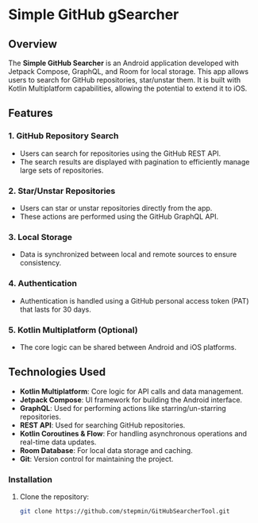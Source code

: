 # Simple GitHub gSearcher

## Overview
The **Simple GitHub Searcher** is an Android application developed with Jetpack Compose, GraphQL, and Room for local storage. This app allows users to search for GitHub repositories, star/unstar them. It is built with Kotlin Multiplatform capabilities, allowing the potential to extend it to iOS.

## Features

### 1. GitHub Repository Search
- Users can search for repositories using the GitHub REST API.
- The search results are displayed with pagination to efficiently manage large sets of repositories.

### 2. Star/Unstar Repositories
- Users can star or unstar repositories directly from the app.
- These actions are performed using the GitHub GraphQL API.

### 3. Local Storage
- Data is synchronized between local and remote sources to ensure consistency.

### 4. Authentication
- Authentication is handled using a GitHub personal access token (PAT) that lasts for 30 days.

### 5. Kotlin Multiplatform (Optional)
- The core logic can be shared between Android and iOS platforms.

## Technologies Used
- **Kotlin Multiplatform**: Core logic for API calls and data management.
- **Jetpack Compose**: UI framework for building the Android interface.
- **GraphQL**: Used for performing actions like starring/un-starring repositories.
- **REST API**: Used for searching GitHub repositories.
- **Kotlin Coroutines & Flow**: For handling asynchronous operations and real-time data updates.
- **Room Database**: For local data storage and caching.
- **Git**: Version control for maintaining the project.

### Installation
1. Clone the repository:
   ```bash
   git clone https://github.com/stepmin/GitHubSearcherTool.git
